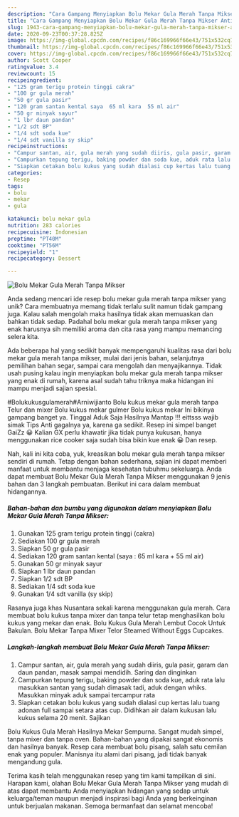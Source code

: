 ```yaml
---
description: "Cara Gampang Menyiapkan Bolu Mekar Gula Merah Tanpa Mikser Anti Gagal"
title: "Cara Gampang Menyiapkan Bolu Mekar Gula Merah Tanpa Mikser Anti Gagal"
slug: 1943-cara-gampang-menyiapkan-bolu-mekar-gula-merah-tanpa-mikser-anti-gagal
date: 2020-09-23T00:37:28.825Z
image: https://img-global.cpcdn.com/recipes/f86c169966f66e43/751x532cq70/bolu-mekar-gula-merah-tanpa-mikser-foto-resep-utama.jpg
thumbnail: https://img-global.cpcdn.com/recipes/f86c169966f66e43/751x532cq70/bolu-mekar-gula-merah-tanpa-mikser-foto-resep-utama.jpg
cover: https://img-global.cpcdn.com/recipes/f86c169966f66e43/751x532cq70/bolu-mekar-gula-merah-tanpa-mikser-foto-resep-utama.jpg
author: Scott Cooper
ratingvalue: 3.4
reviewcount: 15
recipeingredient:
- "125 gram terigu protein tinggi cakra"
- "100 gr gula merah"
- "50 gr gula pasir"
- "120 gram santan kental saya  65 ml kara  55 ml air"
- "50 gr minyak sayur"
- "1 lbr daun pandan"
- "1/2 sdt BP"
- "1/4 sdt soda kue"
- "1/4 sdt vanilla sy skip"
recipeinstructions:
- "Campur santan, air, gula merah yang sudah diiris, gula pasir, garam dan daun pandan, masak sampai mendidih. Saring dan dinginkan"
- "Campurkan tepung terigu, baking powder dan soda kue, aduk rata lalu masukkan santan yang sudah dimasak tadi, aduk dengan whiks. Masukkan minyak aduk sampai tercampur rata"
- "Siapkan cetakan bolu kukus yang sudah dialasi cup kertas lalu tuang adonan full sampai setara atas cup. Didihkan air dalam kukusan lalu kukus selama 20 menit. Sajikan"
categories:
- Resep
tags:
- bolu
- mekar
- gula

katakunci: bolu mekar gula 
nutrition: 283 calories
recipecuisine: Indonesian
preptime: "PT40M"
cooktime: "PT56M"
recipeyield: "1"
recipecategory: Dessert

---
```



![Bolu Mekar Gula Merah Tanpa Mikser](https://img-global.cpcdn.com/recipes/f86c169966f66e43/751x532cq70/bolu-mekar-gula-merah-tanpa-mikser-foto-resep-utama.jpg)

Anda sedang mencari ide resep bolu mekar gula merah tanpa mikser yang unik? Cara membuatnya memang tidak terlalu sulit namun tidak gampang juga. Kalau salah mengolah maka hasilnya tidak akan memuaskan dan bahkan tidak sedap. Padahal bolu mekar gula merah tanpa mikser yang enak harusnya sih memiliki aroma dan cita rasa yang mampu memancing selera kita.

Ada beberapa hal yang sedikit banyak mempengaruhi kualitas rasa dari bolu mekar gula merah tanpa mikser, mulai dari jenis bahan, selanjutnya pemilihan bahan segar, sampai cara mengolah dan menyajikannya. Tidak usah pusing kalau ingin menyiapkan bolu mekar gula merah tanpa mikser yang enak di rumah, karena asal sudah tahu triknya maka hidangan ini mampu menjadi sajian spesial.

#Bolukukusgulamerah#Arniwijianto Bolu kukus mekar gula merah tanpa Telur dan mixer Bolu kukus mekar gulmer Bolu kukus mekar Ini bikinya gampang banget ya. Tinggal Aduk Saja Hasilnya Mantap !!! eittsss wajib simak Tips Anti gagalnya ya, karena ga sedikit. Resep ini simpel banget GaiZz 😀 Kalian GX perlu khawatir jika tidak punya kukusan, hanya menggunakan rice cooker saja sudah bisa bikin kue enak 😀 Dan resep.


Nah, kali ini kita coba, yuk, kreasikan bolu mekar gula merah tanpa mikser sendiri di rumah. Tetap dengan bahan sederhana, sajian ini dapat memberi manfaat untuk membantu menjaga kesehatan tubuhmu sekeluarga. Anda dapat membuat Bolu Mekar Gula Merah Tanpa Mikser menggunakan 9 jenis bahan dan 3 langkah pembuatan. Berikut ini cara dalam membuat hidangannya.

<!--inarticleads1-->

##### Bahan-bahan dan bumbu yang digunakan dalam menyiapkan Bolu Mekar Gula Merah Tanpa Mikser:

1. Gunakan 125 gram terigu protein tinggi (cakra)
1. Sediakan 100 gr gula merah
1. Siapkan 50 gr gula pasir
1. Sediakan 120 gram santan kental (saya : 65 ml kara + 55 ml air)
1. Gunakan 50 gr minyak sayur
1. Siapkan 1 lbr daun pandan
1. Siapkan 1/2 sdt BP
1. Sediakan 1/4 sdt soda kue
1. Gunakan 1/4 sdt vanilla (sy skip)


Rasanya juga khas Nusantara sekali karena menggunakan gula merah. Cara membuat bolu kukus tanpa mixer dan tanpa telur tetap menghasilkan bolu kukus yang mekar dan enak. Bolu Kukus Gula Merah Lembut Cocok Untuk Bakulan. Bolu Mekar Tanpa Mixer Telor Steamed Without Eggs Cupcakes. 

<!--inarticleads2-->

##### Langkah-langkah membuat Bolu Mekar Gula Merah Tanpa Mikser:

1. Campur santan, air, gula merah yang sudah diiris, gula pasir, garam dan daun pandan, masak sampai mendidih. Saring dan dinginkan
1. Campurkan tepung terigu, baking powder dan soda kue, aduk rata lalu masukkan santan yang sudah dimasak tadi, aduk dengan whiks. Masukkan minyak aduk sampai tercampur rata
1. Siapkan cetakan bolu kukus yang sudah dialasi cup kertas lalu tuang adonan full sampai setara atas cup. Didihkan air dalam kukusan lalu kukus selama 20 menit. Sajikan


Bolu Kukus Gula Merah Hasilnya Mekar Sempurna. Sangat mudah simpel, tanpa mixer dan tanpa oven. Bahan-bahan yang dipakai sangat ekonomis dan hasilnya banyak. Resep cara membuat bolu pisang, salah satu cemilan enak yang populer. Manisnya itu alami dari pisang, jadi tidak banyak mengandung gula. 

Terima kasih telah menggunakan resep yang tim kami tampilkan di sini. Harapan kami, olahan Bolu Mekar Gula Merah Tanpa Mikser yang mudah di atas dapat membantu Anda menyiapkan hidangan yang sedap untuk keluarga/teman maupun menjadi inspirasi bagi Anda yang berkeinginan untuk berjualan makanan. Semoga bermanfaat dan selamat mencoba!
